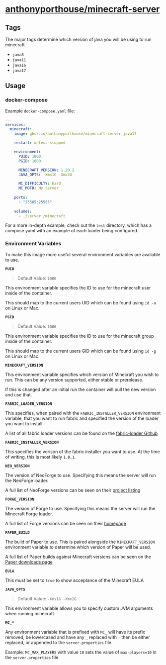 # [anthonyporthouse/minecraft-server](https://github.com/anthonyporthouse/minecraft-server)

## Tags

The major tags determine which version of java you will be using to run minecraft.

- `java8`
- `java11`
- `java16`
- `java17`

## Usage

### docker-compose

Example `docker-compose.yaml` file:

```yaml
---
services:
  minecraft:
    image: ghcr.io/anthonyporthouse/minecraft-server:java17

    restart: unless-stopped

    environment:
      PUID: 1000
      PGID: 1000

      MINECRAFT_VERSION: 1.20.2
      JAVA_OPTS: -Xms1G -Xmx2G

      MC_DIFFICULTY: hard
      MC_MOTD: My Server
    
    ports:
      - "25565:25565"
    
    volumes:
      - ./server:/minecraft

```

For a more in-depth example, check out the `test` directory, which has a compose.yaml with an example of each loader being configured.

### Environment Variables

To make this image more useful several environment variables are available to use.

**`PUID`**

> Default Value: `1000`

This environment variable specifies the ID to use for the minecraft user inside of the container.

This should map to the current users UID which can be found using `id -u` on Linux or Mac.

**`PGID`**

> Default Value: `1000`

This environment variable specifies the ID to use for the minecraft group inside of the container.

This should map to the current users GID which can be found using `id -g` on Linux or Mac.

**`MINECRAFT_VERSION`**

This environment variable specifies which version of Minecraft you wish to run. This can be any version supported, either stable or prerelease.

If this is changed after an initial run the container will pull the new version and use that.

**`FABRIC_LOADER_VERSION`**

This specifies, when paired with the `FABRIC_INSTALLER_VERSION` environment variable, that you want to run fabric and specified the version of the loader you want to install.

A list of all fabric loader versions can be found on the [fabric-loader Github](https://github.com/FabricMC/fabric-loader/releases)

**`FABRIC_INSTALLER_VERSION`**

This specifies the verison of the fabric installer you want to use. At the time of writing, this is most likely `1.0.1`.

**`NEO_VERSION`**

The version of NeoForge to use. Specifying this means the server will run the NeoForge loader.

A full list of NeoForge versions can be seen on their [project listing](https://projects.neoforged.net/neoforged/neoforge)

**`FORGE_VERSION`**

The version of Forge to use. Specifying this means the server will run the Minecraft Forge loader.

A full list of Forge versions can be seen on their [homepage](https://files.minecraftforge.net/net/minecraftforge/forge/)

**`PAPER_BUILD`**

The build of Paper to use. This is paired alongside the `MINECRAFT_VERSION` environment variable to determine which version of Paper will be used.

A full list of Paper builds against Minecraft versions can be seen on the [Paper downloads page](https://papermc.io/downloads/paper)


**`EULA`**

This must be set to `true` to show acceptance of the Minecraft EULA

**`JAVA_OPTS`**

> Default Value: `-Xms1G -Xmx2G`

This environment variable allows you to specify custom JVM arguments when running minecraft.

**`MC_*`**

Any environment variable that is prefixed with `MC_` will have its prefix removed, be lowercased and have any `_` replaced with `-` then be either replaced, or appended to the `server.properties` file.

Example: `MC_MAX_PLAYERS` with value `10` sets the value of `max-players=10` in the `server.properties` file.
